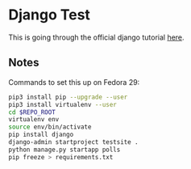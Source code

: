 # Django Test
This is going through the official django tutorial [here](https://docs.djangoproject.com/en/2.1/intro/tutorial01/).

## Notes
Commands to set this up on Fedora 29:
```bash
pip3 install pip --upgrade --user
pip3 install virtualenv --user
cd $REPO_ROOT
virtualenv env
source env/bin/activate
pip install django
django-admin startproject testsite .
python manage.py startapp polls
pip freeze > requirements.txt
```